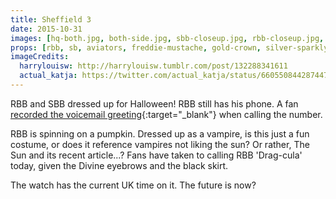 ```yaml
---
title: Sheffield 3
date: 2015-10-31
images: [hq-both.jpg, both-side.jpg, sbb-closeup.jpg, rbb-closeup.jpg, rbb-front.jpg, green-sticker-closeup.jpg, hq-watch.jpg, hq-rbb.jpg, hq-sbb.jpg, hq-spun.jpg, blue-sad-sticker.jpg, hq-green-sticker.jpg, hq-blue-sticker.jpg, bracelet.jpg, hq-rbb-2.jpg, hq-sbb-2.png, pumpkin.png, bracelets.png, phone.png, blue-sticker.png, hq-closeup.jpg]
props: [rbb, sb, aviators, freddie-mustache, gold-crown, silver-sparkly-crown, jewelry-box-chair, divine-eyebrows, iphone, custom-label, watch, green-happy-sticker, heeled-black-boots, pumpkin, blue-sad-sticker, green-sad-sticker, vampire-costume, red-dress, fans-against-bullying, 1dfansgive, black-skirt]
imageCredits:
  harrylouisw: http://harrylouisw.tumblr.com/post/132288341611
  actual_katja: https://twitter.com/actual_katja/status/660550844287447040
---
```

RBB and SBB dressed up for Halloween! RBB still has his phone. A fan [recorded the voicemail greeting](http://pumpkinau.tumblr.com/post/132286749108){:target="_blank"} when calling the number.

RBB is spinning on a pumpkin. Dressed up as a vampire, is this just a fun costume, or does it reference vampires not liking the sun? Or rather, The Sun and its recent article...? Fans have taken to calling RBB 'Drag-cula' today, given the Divine eyebrows and the black skirt.

The watch has the current UK time on it. The future is now?
